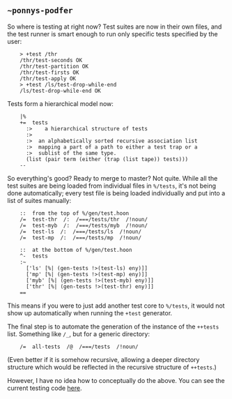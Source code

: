 ## `~ponnys-podfer`
So where is testing at right now? Test suites are now in their own files, and the test runner is smart enough to run only specific tests specified by the user:

```
    > +test /thr
    /thr/test-seconds OK
    /thr/test-partition OK
    /thr/test-firsts OK
    /thr/test-apply OK
    > +test /ls/test-drop-while-end
    /ls/test-drop-while-end OK
```

Tests form a hierarchical model now:

```
    |%
    +=  tests
      :>    a hierarchical structure of tests
      :>
      :>  an alphabetically sorted recursive association list
      :>  mapping a part of a path to either a test trap or a
      :>  sublist of the same type.
      (list (pair term (either (trap (list tape)) tests)))
    --
```

So everything's good? Ready to merge to master? Not quite. While all the test suites are being loaded from individual files in `%/tests`, it's not being done automatically; every test file is being loaded individually and put into a list of suites manually:

```
    ::  from the top of %/gen/test.hoon
    /=  test-thr  /:  /===/tests/thr  /!noun/
    /=  test-myb  /:  /===/tests/myb  /!noun/
    /=  test-ls  /:  /===/tests/ls  /!noun/
    /=  test-mp  /:  /===/tests/mp  /!noun/

    ::  at the bottom of %/gen/test.hoon
    ^-  tests
    :~
      ['ls' [%| (gen-tests !>(test-ls) eny)]]
      ['mp' [%| (gen-tests !>(test-mp) eny)]]
      ['myb' [%| (gen-tests !>(test-myb) eny)]]
      ['thr' [%| (gen-tests !>(test-thr) eny)]]
    ==
```

This means if you were to just add another test core to `%/tests`, it would not show up automatically when running the `+test` generator.

The final step is to automate the generation of the instance of the `++tests` list. Something like `/_`, but for a generic directory:

```
    /=  all-tests  /@  /===/tests  /!noun/
```

(Even better if it is somehow recursive, allowing a deeper directory structure which would be reflected in the recursive structure of `++tests`.)

However, I have no idea how to conceptually do the above. You can see the current testing code [here](https://github.com/eglaysher/arvo/blob/new-stdlib/gen/test.hoon).
